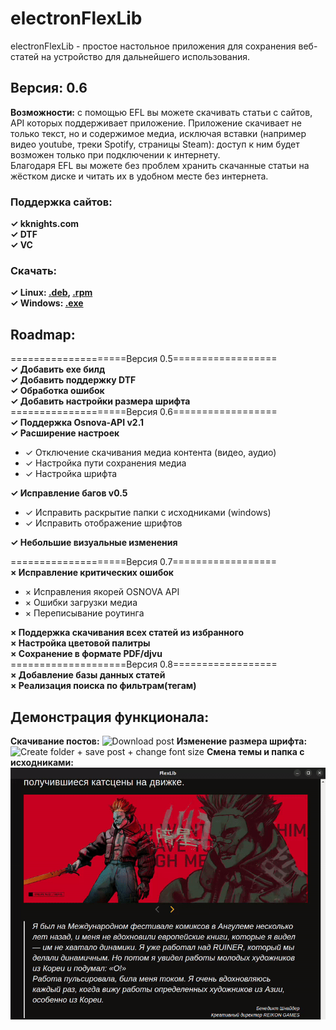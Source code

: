# electronFlexLib
electronFlexLib - простое настольное приложения для сохранения веб-статей на устройство для дальнейшего использования.
## Версия:  0.6
**Возможности:** с помощью EFL вы можете скачивать статьи с сайтов, API которых поддерживает приложение.
Приложение скачивает не только текст, но и содержимое медиа, исключая вставки (например видео youtube, треки Spotify, страницы Steam):
доступ к ним будет возможен только при подключении к интернету.  
Благодаря EFL вы можете без проблем хранить скачанные статьи на жёстком диске и читать их в удобном месте без интернета.
### Поддержка сайтов:
**✓ kknights.com**  
**✓ DTF**\
**✓ VC**
### Скачать:
**✓ Linux: [.deb](https://github.com/AllexKzk/electron-flex-lib/releases/download/v0.6/electronflexlib_0.6.0_amd64.deb), [.rpm](https://github.com/AllexKzk/electron-flex-lib/releases/download/v0.6/electronflexlib-0.6.0-1.x86_64.rpm)**   
**✓ Windows: [.exe](https://github.com/AllexKzk/electron-flex-lib/releases/download/v0.6/electronflexlib-0.6.0.Setup.exe)**
## Roadmap:
====================Версия 0.5================== \
**✓ Добавить exe билд**  
**✓ Добавить поддержку DTF**  
**✓ Обработка ошибок**  
**✓ Добавить настройки размера шрифта**  
====================Версия 0.6================== \
**✓ Поддержка Osnova-API v2.1**  
**✓ Расширение настроек**
- ✓ Отключение скачивания медиа контента (видео, аудио)
- ✓ Настройка пути сохранения медиа
- ✓ Настройка шрифта

**✓ Исправление багов v0.5** 
- ✓ Исправить раскрытие папки с исходниками (windows)
- ✓ Исправить отображение шрифтов

**✓ Небольшие визуальные изменения**

====================Версия 0.7================== \
**× Исправление критических ошибок**
- × Исправления якорей OSNOVA API
- × Ошибки загрузки медиа
- × Переписывание роутинга

**× Поддержка скачивания всех статей из избранного** \
**× Настройка цветовой палитры** \
**× Сохранение в формате PDF/djvu** \
====================Версия 0.8================== \
**× Добавление базы данных статей** \
**× Реализация поиска по фильтрам(тегам)**
## Демонстрация функционала:
**Скачивание постов:**
![Download post](./assets/showcase-3.gif)
**Изменение размера шрифта:**
![Create folder + save post + change font size](./assets/showcase-1.gif)
**Смена темы и папка с исходниками:**
![Change theme + open source folder](./assets/showcase-2.gif)



